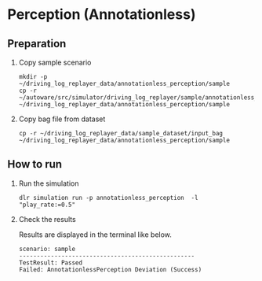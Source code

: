 # Perception (Annotationless)

## Preparation

1. Copy sample scenario

   ```shell
   mkdir -p ~/driving_log_replayer_data/annotationless_perception/sample
   cp -r ~/autoware/src/simulator/driving_log_replayer/sample/annotationless_perception/scenario.yaml ~/driving_log_replayer_data/annotationless_perception/sample
   ```

2. Copy bag file from dataset

   ```shell
   cp -r ~/driving_log_replayer_data/sample_dataset/input_bag ~/driving_log_replayer_data/annotationless_perception/sample
   ```

## How to run

1. Run the simulation

   ```shell
   dlr simulation run -p annotationless_perception  -l "play_rate:=0.5"
   ```

2. Check the results

   Results are displayed in the terminal like below.

   ```shell
   scenario: sample
   --------------------------------------------------
   TestResult: Passed
   Failed: AnnotationlessPerception Deviation (Success)
   ```
